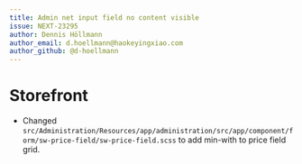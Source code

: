 ```yaml
---
title: Admin net input field no content visible
issue: NEXT-23295
author: Dennis Höllmann
author_email: d.hoellmann@haokeyingxiao.com
author_github: @d-hoellmann
---
```

# Storefront
* Changed `src/Administration/Resources/app/administration/src/app/component/form/sw-price-field/sw-price-field.scss` to add min-with to price field grid.
